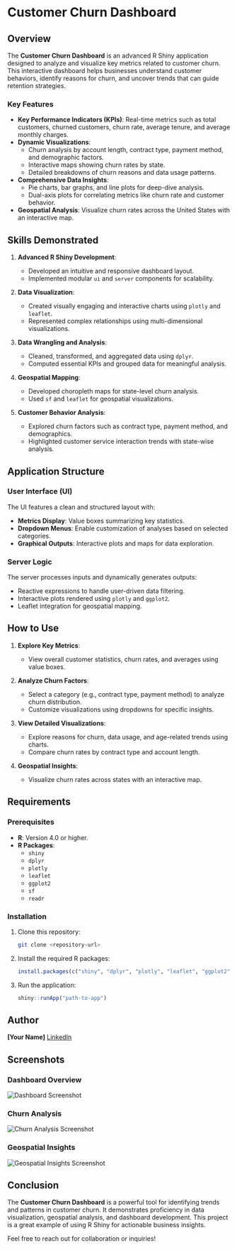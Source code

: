 # Customer Churn Dashboard

## Overview
The **Customer Churn Dashboard** is an advanced R Shiny application designed to analyze and visualize key metrics related to customer churn. This interactive dashboard helps businesses understand customer behaviors, identify reasons for churn, and uncover trends that can guide retention strategies.

### Key Features
- **Key Performance Indicators (KPIs)**: Real-time metrics such as total customers, churned customers, churn rate, average tenure, and average monthly charges.
- **Dynamic Visualizations**:
  - Churn analysis by account length, contract type, payment method, and demographic factors.
  - Interactive maps showing churn rates by state.
  - Detailed breakdowns of churn reasons and data usage patterns.
- **Comprehensive Data Insights**:
  - Pie charts, bar graphs, and line plots for deep-dive analysis.
  - Dual-axis plots for correlating metrics like churn rate and customer behavior.
- **Geospatial Analysis**: Visualize churn rates across the United States with an interactive map.

## Skills Demonstrated
1. **Advanced R Shiny Development**:
   - Developed an intuitive and responsive dashboard layout.
   - Implemented modular `ui` and `server` components for scalability.

2. **Data Visualization**:
   - Created visually engaging and interactive charts using `plotly` and `leaflet`.
   - Represented complex relationships using multi-dimensional visualizations.

3. **Data Wrangling and Analysis**:
   - Cleaned, transformed, and aggregated data using `dplyr`.
   - Computed essential KPIs and grouped data for meaningful analysis.

4. **Geospatial Mapping**:
   - Developed choropleth maps for state-level churn analysis.
   - Used `sf` and `leaflet` for geospatial visualizations.

5. **Customer Behavior Analysis**:
   - Explored churn factors such as contract type, payment method, and demographics.
   - Highlighted customer service interaction trends with state-wise analysis.

## Application Structure
### User Interface (UI)
The UI features a clean and structured layout with:
- **Metrics Display**: Value boxes summarizing key statistics.
- **Dropdown Menus**: Enable customization of analyses based on selected categories.
- **Graphical Outputs**: Interactive plots and maps for data exploration.

### Server Logic
The server processes inputs and dynamically generates outputs:
- Reactive expressions to handle user-driven data filtering.
- Interactive plots rendered using `plotly` and `ggplot2`.
- Leaflet integration for geospatial mapping.

## How to Use
1. **Explore Key Metrics**:
   - View overall customer statistics, churn rates, and averages using value boxes.

2. **Analyze Churn Factors**:
   - Select a category (e.g., contract type, payment method) to analyze churn distribution.
   - Customize visualizations using dropdowns for specific insights.

3. **View Detailed Visualizations**:
   - Explore reasons for churn, data usage, and age-related trends using charts.
   - Compare churn rates by contract type and account length.

4. **Geospatial Insights**:
   - Visualize churn rates across states with an interactive map.

## Requirements
### Prerequisites
- **R**: Version 4.0 or higher.
- **R Packages**:
  - `shiny`
  - `dplyr`
  - `plotly`
  - `leaflet`
  - `ggplot2`
  - `sf`
  - `readr`

### Installation
1. Clone this repository:
   ```bash
   git clone <repository-url>
   ```

2. Install the required R packages:
   ```R
   install.packages(c("shiny", "dplyr", "plotly", "leaflet", "ggplot2", "sf", "readr"))
   ```

3. Run the application:
   ```R
   shiny::runApp("path-to-app")
   ```

## Author
**[Your Name]**
[LinkedIn](https://www.linkedin.com/)

## Screenshots
### Dashboard Overview
![Dashboard Screenshot](path/to/screenshot1.png)

### Churn Analysis
![Churn Analysis Screenshot](path/to/screenshot2.png)

### Geospatial Insights
![Geospatial Insights Screenshot](path/to/screenshot3.png)

## Conclusion
The **Customer Churn Dashboard** is a powerful tool for identifying trends and patterns in customer churn. It demonstrates proficiency in data visualization, geospatial analysis, and dashboard development. This project is a great example of using R Shiny for actionable business insights.

Feel free to reach out for collaboration or inquiries!

